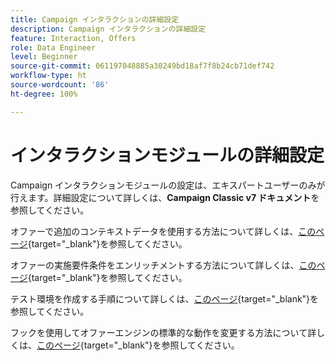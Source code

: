 ```yaml
---
title: Campaign インタラクションの詳細設定
description: Campaign インタラクションの詳細設定
feature: Interaction, Offers
role: Data Engineer
level: Beginner
source-git-commit: 061197048885a30249bd18af7f8b24cb71def742
workflow-type: ht
source-wordcount: '86'
ht-degree: 100%

---
```


# インタラクションモジュールの詳細設定

Campaign インタラクションモジュールの設定は、エキスパートユーザーのみが行えます。詳細設定について詳しくは、**Campaign Classic v7 ドキュメント**&#x200B;を参照してください。

オファーで追加のコンテキストデータを使用する方法について詳しくは、[このページ](https://experienceleague.adobe.com/docs/campaign-classic/using/managing-offers/advanced-parameters/additional-data.html?lang=ja){target="_blank"}を参照してください。

オファーの実施要件条件をエンリッチメントする方法について詳しくは、[このページ](https://experienceleague.adobe.com/docs/campaign-classic/using/managing-offers/advanced-parameters/extension-example.html?lang=ja){target="_blank"}を参照してください。

テスト環境を作成する手順について詳しくは、[このページ](https://experienceleague.adobe.com/docs/campaign-classic/using/managing-offers/advanced-parameters/creating-a-test-environment.html?lang=ja){target="_blank"}を参照してください。

フックを使用してオファーエンジンの標準的な動作を変更する方法について詳しくは、[このページ](https://experienceleague.adobe.com/docs/campaign-classic/using/managing-offers/advanced-parameters/hooks.html?lang=ja){target="_blank"}を参照してください。

